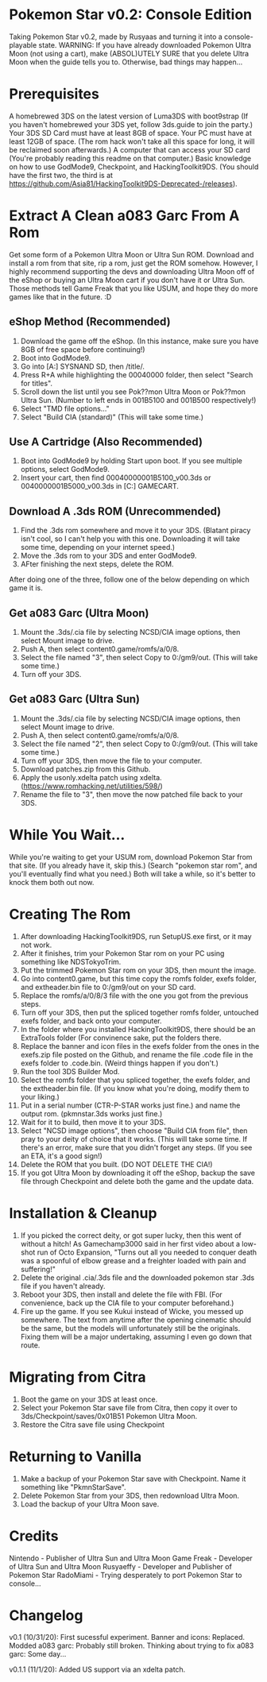 # Pokemon Star v0.2: Console Edition


Taking Pokemon Star v0.2, made by Rusyaas and turning it into a console-playable state.
WARNING: If you have already downloaded Pokemon Ultra Moon (not using a cart), make (ABSOL)UTELY SURE that you delete Ultra Moon when the guide tells you to. Otherwise, bad things may happen...

# Prerequisites #

A homebrewed 3DS on the latest version of Luma3DS with boot9strap (If you haven't homebrewed your 3DS yet, follow 3ds.guide to join the party.)
Your 3DS SD Card must have at least 8GB of space.
Your PC must have at least 12GB of space. (The rom hack won't take all this space for long, it will be reclaimed soon afterwards.)
A computer that can access your SD card (You're probably reading this readme on that computer.)
Basic knowledge on how to use GodMode9, Checkpoint, and HackingToolkit9DS. (You should have the first two, the third is at https://github.com/Asia81/HackingToolkit9DS-Deprecated-/releases).


# Extract A Clean a083 Garc From A Rom #

Get some form of a Pokemon Ultra Moon or Ultra Sun ROM. Download and install a rom from that site, rip a rom, just get the ROM somehow. However, I highly recommend supporting the devs and downloading Ultra Moon off of the eShop or buying an Ultra Moon cart if you don't have it or Ultra Sun. Those methods tell Game Freak that you like USUM, and hope they do more games like that in the future. :D

## eShop Method (Recommended) ##
1. Download the game off the eShop. (In this instance, make sure you have 8GB of free space before continuing!)
2. Boot into GodMode9.
3. Go into [A:] SYSNAND SD, then /title/.
4. Press R+A while highlighting the 00040000 folder, then select "Search for titles".
5. Scroll down the list until you see Pok??mon Ultra Moon or Pok??mon Ultra Sun. (Number to left ends in 001B5100 and 001B500 respectively!)
6. Select "TMD file options..."
7. Select "Build CIA (standard)" (This will take some time.)

## Use A Cartridge (Also Recommended) ##
1. Boot into GodMode9 by holding Start upon boot. If you see multiple options, select GodMode9.
2. Insert your cart, then find 00040000001B5100_v00.3ds or 0040000001B5000_v00.3ds in [C:] GAMECART.

## Download A .3ds ROM (Unrecommended) ##
1. Find the .3ds rom somewhere and move it to your 3DS. (Blatant piracy isn't cool, so I can't help you with this one. Downloading it will take some time, depending on your internet speed.)
2. Move the .3ds rom to your 3DS and enter GodMode9.
3. AFter finishing the next steps, delete the ROM.

After doing one of the three, follow one of the below depending on which game it is.

## Get a083 Garc (Ultra Moon) ##

1. Mount the .3ds/.cia file by selecting NCSD/CIA image options, then select Mount image to drive.
2. Push A, then select content0.game/romfs/a/0/8.
3. Select the file named "3", then select Copy to 0:/gm9/out. (This will take some time.)
4. Turn off your 3DS.



## Get a083 Garc (Ultra Sun) ##

1. Mount the .3ds/.cia file by selecting NCSD/CIA image options, then select Mount image to drive.
2. Push A, then select content0.game/romfs/a/0/8.
3. Select the file named "2", then select Copy to 0:/gm9/out. (This will take some time.)
4. Turn off your 3DS, then move the file to your computer.
5. Download patches.zip from this Github.
6. Apply the usonly.xdelta patch using xdelta. (https://www.romhacking.net/utilities/598/)
7. Rename the file to "3", then move the now patched file back to your 3DS.



# While You Wait... #
While you're waiting to get your USUM rom, download Pokemon Star from that site. (If you already have it, skip this.) (Search "pokemon star rom", and you'll eventually find what you need.) Both will take a while, so it's better to knock them both out now.


# Creating The Rom #
1. After downloading HackingToolkit9DS, run SetupUS.exe first, or it may not work.
2. After it finishes, trim your Pokemon Star rom on your PC using something like NDSTokyoTrim.
3. Put the trimmed Pokemon Star rom on your 3DS, then mount the image.
4. Go into content0.game, but this time copy the romfs folder, exefs folder, and extheader.bin file to 0:/gm9/out on your SD card.
5. Replace the romfs/a/0/8/3 file with the one you got from the previous steps.
6. Turn off your 3DS, then put the spliced together romfs folder, untouched exefs folder, and  back onto your computer.
7. In the folder where you installed HackingToolkit9DS, there should be an ExtraTools folder (For convinence sake, put the folders there.
8. Replace the banner and icon files in the exefs folder from the ones in the exefs.zip file posted on the Github, and rename the file .code file in the exefs folder to .code.bin. (Weird things happen if you don't.)
9. Run the tool 3DS Builder Mod.
10. Select the romfs folder that you spliced together, the exefs folder, and the extheader.bin file. (If you know what you're doing, modify them to your liking.)
11. Put in a serial number (CTR-P-STAR works just fine.) and name the output rom. (pkmnstar.3ds works just fine.)
12. Wait for it to build, then move it to your 3DS. 
13. Select "NCSD image options", then choose "Build CIA from file", then pray to your deity of choice that it works. (This will take some time. If there's an error, make sure that you didn't forget any steps. (If you see an ETA, it's a good sign!)
14. Delete the ROM that you built. (DO NOT DELETE THE CIA!)
15. If you got Ultra Moon by downloading it off the eShop, backup the save file through Checkpoint and delete both the game and the update data.


# Installation & Cleanup #
1. If you picked the correct deity, or got super lucky, then this went of without a hitch! As Gamechamp3000 said in her first video about a low-shot run of Octo Expansion, "Turns out all you needed to conquer death was a spoonful of elbow grease and a freighter loaded with pain and suffering!"
2. Delete the original .cia/.3ds file and the downloaded pokemon star .3ds file if you haven't already.
3. Reboot your 3DS, then install and delete the file with FBI. (For convenience, back up the CIA file to your computer beforehand.)
4. Fire up the game. If you see Kukui instead of Wicke, you messed up somewhere. The text from anytime after the opening cinematic should be the same, but the models will unfortunately still be the originals. Fixing them will be a major undertaking, assuming I even go down that route.


# Migrating from Citra #
1. Boot the game on your 3DS at least once.
2. Select your Pokemon Star save file from Citra, then copy it over to 3ds/Checkpoint/saves/0x01B51 Pokemon Ultra Moon.
3. Restore the Citra save file using Checkpoint


# Returning to Vanilla #
1. Make a backup of your Pokemon Star save with Checkpoint. Name it something like "PkmnStarSave".
2. Delete Pokemon Star from your 3DS, then redownload Ultra Moon.
3. Load the backup of your Ultra Moon save.


# Credits #
Nintendo - Publisher of Ultra Sun and Ultra Moon
Game Freak - Developer of Ultra Sun and Ultra Moon
Rusyaeffy - Developer and Publisher of Pokemon Star
RadoMiami - Trying desperately to port Pokemon Star to console...

# Changelog #
v0.1 (10/31/20): First sucessful experiment.
Banner and icons: Replaced.
Modded a083 garc: Probably still broken.
Thinking about trying to fix a083 garc: Some day...

v0.1.1 (11/1/20): Added US support via an xdelta patch.

